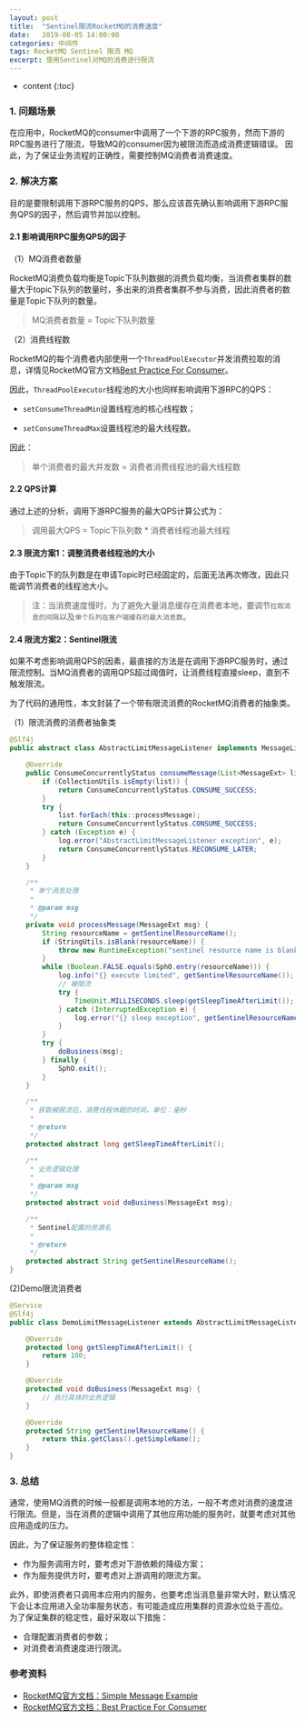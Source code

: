 ```yaml
---
layout: post
title:  "Sentinel限流RocketMQ的消费速度"
date:   2019-08-05 14:00:00
categories: 中间件
tags: RocketMQ Sentinel 限流 MQ
excerpt: 使用Sentinel对MQ的消费进行限流
---
```


* content
{:toc}

### 1. 问题场景

在应用中，RocketMQ的consumer中调用了一个下游的RPC服务，然而下游的RPC服务进行了限流，导致MQ的consumer因为被限流而造成消费逻辑错误。
因此，为了保证业务流程的正确性，需要控制MQ消费者消费速度。

### 2. 解决方案

目的是要限制调用下游RPC服务的QPS，那么应该首先确认影响调用下游RPC服务QPS的因子，然后调节并加以控制。

#### 2.1 影响调用RPC服务QPS的因子

（1）MQ消费者数量

RocketMQ消费负载均衡是Topic下队列数据的消费负载均衡，当消费者集群的数量大于topic下队列的数量时，多出来的消费者集群不参与消费，因此消费者的数量是Topic下队列的数量。

> MQ消费者数量 = Topic下队列数量

（2）消费线程数

RocketMQ的每个消费者内部使用一个`ThreadPoolExecutor`并发消费拉取的消息，详情见RocketMQ官方文档[Best Practice For Consumer](https://rocketmq.apache.org/docs/best-practice-consumer/)。

因此，`ThreadPoolExecutor`线程池的大小也同样影响调用下游RPC的QPS：

- `setConsumeThreadMin`设置线程池的核心线程数；

- `setConsumeThreadMax`设置线程池的最大线程数。


因此：

> 单个消费者的最大并发数 = 消费者消费线程池的最大线程数

#### 2.2 QPS计算

通过上述的分析，调用下游RPC服务的最大QPS计算公式为：

> 调用最大QPS = Topic下队列数 * 消费者线程池最大线程


#### 2.3 限流方案1：调整消费者线程池的大小

由于Topic下的队列数是在申请Topic时已经固定的，后面无法再次修改，因此只能调节消费者的线程池大小。

> 注：当消费速度慢时，为了避免大量消息缓存在消费者本地，要调节`拉取消息的间隔`以及`单个队列在客户端缓存的最大消息数`。

#### 2.4 限流方案2：Sentinel限流

如果不考虑影响调用QPS的因素，最直接的方法是在调用下游RPC服务时，通过限流控制。当MQ消费者的调用QPS超过阈值时，让消费线程直接sleep，直到不触发限流。

为了代码的通用性，本文封装了一个带有限流消费的RocketMQ消费者的抽象类。

（1）限流消费的消费者抽象类

```java
@Slf4j
public abstract class AbstractLimitMessageListener implements MessageListenerConcurrently {

    @Override
    public ConsumeConcurrentlyStatus consumeMessage(List<MessageExt> list, ConsumeConcurrentlyContext consumeConcurrentlyContext) {
        if (CollectionUtils.isEmpty(list)) {
            return ConsumeConcurrentlyStatus.CONSUME_SUCCESS;
        }
        try {
            list.forEach(this::processMessage);
            return ConsumeConcurrentlyStatus.CONSUME_SUCCESS;
        } catch (Exception e) {
            log.error("AbstractLimitMessageListener exception", e);
            return ConsumeConcurrentlyStatus.RECONSUME_LATER;
        }
    }

    /**
     * 单个消息处理
     *
     * @param msg
     */
    private void processMessage(MessageExt msg) {
        String resourceName = getSentinelResourceName();
        if (StringUtils.isBlank(resourceName)) {
            throw new RuntimeException("sentinel resource name is blank");
        }
        while (Boolean.FALSE.equals(SphO.entry(resourceName))) {
            log.info("{} execute limited", getSentinelResourceName());
            // 被限流
            try {
                TimeUnit.MILLISECONDS.sleep(getSleepTimeAfterLimit());
            } catch (InterruptedException e) {
                log.error("{} sleep exception", getSentinelResourceName(), e);
            }
        }
        try {
            doBusiness(msg);
        } finally {
            SphO.exit();
        }
    }

    /**
     * 获取被限流后，消费线程休眠的时间，单位：毫秒
     *
     * @return
     */
    protected abstract long getSleepTimeAfterLimit();

    /**
     * 业务逻辑处理
     *
     * @param msg
     */
    protected abstract void doBusiness(MessageExt msg);

    /**
     * Sentinel配置的资源名
     *
     * @return
     */
    protected abstract String getSentinelResourceName();
}
```

(2)Demo限流消费者

```java
@Service
@Slf4j
public class DemoLimitMessageListener extends AbstractLimitMessageListener {

    @Override
    protected long getSleepTimeAfterLimit() {
        return 100;
    }

    @Override
    protected void doBusiness(MessageExt msg) {
        // 执行具体的业务逻辑
    }

    @Override
    protected String getSentinelResourceName() {
        return this.getClass().getSimpleName();
    }
}
```

### 3. 总结

通常，使用MQ消费的时候一般都是调用本地的方法，一般不考虑对消费的速度进行限流。但是，当在消费的逻辑中调用了其他应用功能的服务时，就要考虑对其他应用造成的压力。

因此，为了保证服务的整体稳定性：

- 作为服务调用方时，要考虑对下游依赖的降级方案；
- 作为服务提供方时，要考虑对上游调用的限流方案。

此外，即使消费者只调用本应用内的服务，也要考虑当消息量非常大时，默认情况下会让本应用进入全功率服务状态，有可能造成应用集群的资源水位处于高位。
为了保证集群的稳定性，最好采取以下措施：
- 合理配置消费者的参数；
- 对消费者消费速度进行限流。

### 参考资料

- [RocketMQ官方文档：Simple Message Example](https://rocketmq.apache.org/docs/simple-example/)
- [RocketMQ官方文档：Best Practice For Consumer](https://rocketmq.apache.org/docs/best-practice-consumer/)
